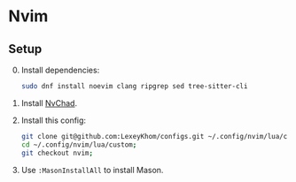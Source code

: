 # Nvim

## Setup

0. Install dependencies:

   ```bash
   sudo dnf install noevim clang ripgrep sed tree-sitter-cli
   ```

1. Install [NvChad](https://nvchad.com/quickstart/install).
2. Install this config:

   ```bash
   git clone git@github.com:LexeyKhom/configs.git ~/.config/nvim/lua/custom;
   cd ~/.config/nvim/lua/custom;
   git checkout nvim;
   ```

3. Use `:MasonInstallAll` to install Mason.
